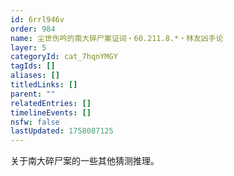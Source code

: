 ```yaml
---
id: 6rrl946v
order: 984
name: 尘世伤吟的南大碎尸案证词・60.211.8.*・林友凶手论
layer: 5
categoryId: cat_7hqnYMGY
tagIds: []
aliases: []
titledLinks: []
parent: ""
relatedEntries: []
timelineEvents: []
nsfw: false
lastUpdated: 1758087125
---
```


关于南大碎尸案的一些其他猜测推理。